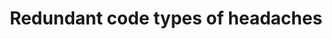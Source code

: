 ---
title: Redundant code types of headaches
image: assets/images/memes/Redundant-code-types-of-headaches.png
alt: Picture of four heads showing different areas on headaches
---